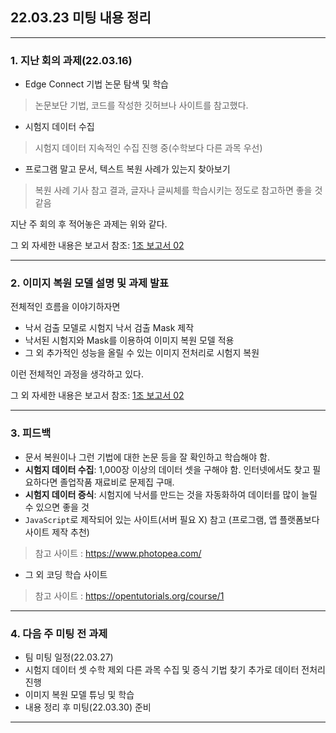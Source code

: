 ## 22.03.23 미팅 내용 정리
---

### **1. 지난 회의 과제(22.03.16)**
 - Edge Connect 기법 논문 탐색 및 학습
>논문보단 기법, 코드를 작성한 깃허브나 사이트를 참고했다.

 - 시험지 데이터 수집
>시험지 데이터 지속적인 수집 진행 중(수학보다 다른 과목 우선)

 - 프로그램 말고 문서, 텍스트 복원 사례가 있는지 찾아보기
>복원 사례 기사 참고 결과, 글자나 글씨체를 학습시키는 정도로 
참고하면 좋을 것 같음

지난 주 회의 후 적어놓은 과제는 위와 같다.

그 외 자세한 내용은 보고서 참조: [1조 보고서 02](https://docs.google.com/document/d/1mv5JVcVdSMeyA6pDRN9MC4_g1zMEMJum4NabVask-7g/edit)

---

### **2. 이미지 복원 모델 설명 및 과제 발표**

전체적인 흐름을 이야기하자면

- 낙서 검출 모델로 시험지 낙서 검출 Mask 제작
- 낙서된 시험지와 Mask를 이용하여 이미지 복원 모델 적용
- 그 외 추가적인 성능을 올릴 수 있는 이미지 전처리로 시험지 복원

이런 전체적인 과정을 생각하고 있다.

그 외 자세한 내용은 보고서 참조: [1조 보고서 02](https://docs.google.com/document/d/1mv5JVcVdSMeyA6pDRN9MC4_g1zMEMJum4NabVask-7g/edit)

---

### **3. 피드백**

 - 문서 복원이나 그런 기법에 대한 논문 등을 잘 확인하고 학습해야 함.
 - **시험지 데이터 수집**: 1,000장 이상의 데이터 셋을 구해야 함.
인터넷에서도 찾고 필요하다면 졸업작품 재료비로 문제집 구매.
 - **시험지 데이터 증식**: 시험지에 낙서를 만드는 것을 자동화하여 
데이터를 많이 늘릴 수 있으면 좋을 것
 - `JavaScript`로 제작되어 있는 사이트(서버 필요 X) 참고
(프로그램, 앱 플랫폼보다 사이트 제작 추천)
> 참고 사이트 : <https://www.photopea.com/>
 - 그 외 코딩 학습 사이트
> 참고 사이트 : <https://opentutorials.org/course/1>

---

### **4. 다음 주 미팅 전 과제**

- 팀 미팅 일정(22.03.27)
- 시험지 데이터 셋 수학 제외 다른 과목 수집 및 증식 기법 찾기
추가로 데이터 전처리 진행
- 이미지 복원 모델 튜닝 및 학습
- 내용 정리 후 미팅(22.03.30) 준비

---